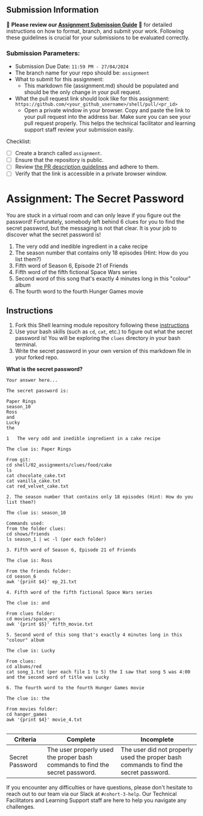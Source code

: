 ## Submission Information

🚨 **Please review our [Assignment Submission Guide](https://github.com/UofT-DSI/onboarding/blob/main/onboarding_documents/submissions.md)** 🚨 for detailed instructions on how to format, branch, and submit your work. Following these guidelines is crucial for your submissions to be evaluated correctly.

### Submission Parameters:
* Submission Due Date: `11:59 PM - 27/04/2024`
* The branch name for your repo should be: `assignment`
* What to submit for this assignment:
    * This markdown file (assignment.md) should be populated and should be the only change in your pull request.
* What the pull request link should look like for this assignment: `https://github.com/<your_github_username>/shell/pull/<pr_id>`
    * Open a private window in your browser. Copy and paste the link to your pull request into the address bar. Make sure you can see your pull request properly. This helps the technical facilitator and learning support staff review your submission easily.

Checklist:
- [ ] Create a branch called `assignment`.
- [ ] Ensure that the repository is public.
- [ ] Review [the PR description guidelines](https://github.com/UofT-DSI/onboarding/blob/main/onboarding_documents/submissions.md#guidelines-for-pull-request-descriptions) and adhere to them.
- [ ] Verify that the link is accessible in a private browser window.

# Assignment: The Secret Password

You are stuck in a virtual room and can only leave if you figure out the password! Fortunately, somebody left behind 6 clues for you to find the secret password, but the messaging is not that clear. It is your job to discover what the secret password is!

1. The very odd and inedible ingredient in a cake recipe
2. The season number that contains only 18 episodes (Hint: How do you list them?)
3. Fifth word of Season 6, Episode 21 of Friends
4. Fifth word of the fifth fictional Space Wars series
5. Second word of this song that's exactly 4 minutes long in this "colour" album
6. The fourth word to the fourth Hunger Games movie

## Instructions
1. Fork this Shell learning module repository following these [instructions](https://github.com/UofT-DSI/onboarding/blob/main/onboarding_documents/submissions.md#setting-up)
2. Use your bash skills (such as `cd`, `cat`, etc.) to figure out what the secret password is! You will be exploring the `clues` directory in your bash terminal.
3. Write the secret password in your own version of this markdown file in your forked repo.

**What is the secret password?**
```
Your answer here...

The secret password is:

Paper Rings
season_10
Ross
and
Lucky
the

1	The very odd and inedible ingredient in a cake recipe

The clue is: Paper Rings

From git: 
cd shell/02_assignments/clues/food/cake
ls
cat chocolate_cake.txt       
cat vanilla_cake.txt
cat red_velvet_cake.txt 

2. The season number that contains only 18 episodes (Hint: How do you list them?)

The clue is: season_10

Commands used:
from the folder clues:
cd shows/friends 
ls season_1 | wc -l (per each folder)

3. Fifth word of Season 6, Episode 21 of Friends

The clue is: Ross

From the friends folder:
cd season_6
awk '{print $4}' ep_21.txt

4. Fifth word of the fifth fictional Space Wars series

The clue is: and

From clues folder:
cd movies/space_wars
awk '{print $5}' fifth_movie.txt

5. Second word of this song that's exactly 4 minutes long in this "colour" album

The clue is: Lucky

From clues:
cd albums/red
cat song_1.txt (per each file 1 to 5) the I saw that song 5 was 4:00 and the second word of title was Lucky  

6. The fourth word to the fourth Hunger Games movie

The clue is: the

From movies folder:
cd hanger_games
awk '{print $4}' movie_4.txt


```

|Criteria|Complete|Incomplete|
|---|---|---|
|Secret Password|The user properly used the proper bash commands to find the secret password.|The user did not properly used the proper bash commands to find the secret password.|



If you encounter any difficulties or have questions, please don't hesitate to reach out to our team via our Slack at `#cohort-3-help`. Our Technical Facilitators and Learning Support staff are here to help you navigate any challenges.
